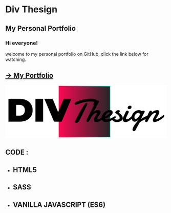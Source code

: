 # Div Thesign

## My Personal Portfolio

### Hi everyone! 

welcome to my personal portfolio on GitHub, click the link below 
for watching.

[-> My Portfolio](https://divthesign.github.io/MyPortfolio/)
-

![alt text](./assets/DivThesignLogo.svg)


## CODE :
- HTML5
    - 
- SASS
    - 
- VANILLA JAVASCRIPT (ES6) 
    - 